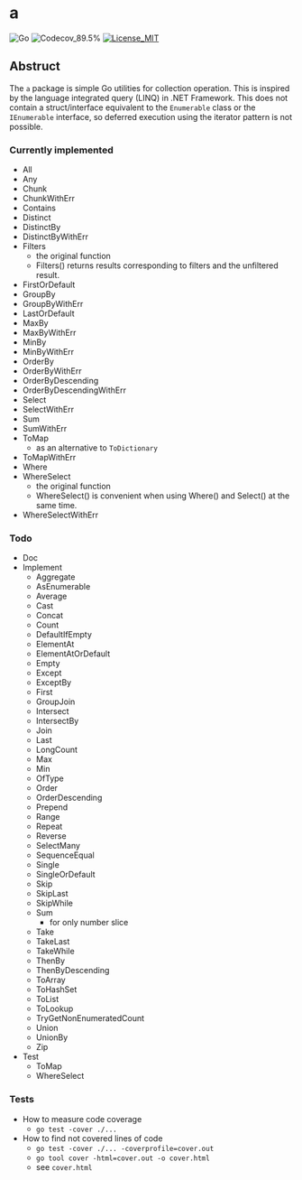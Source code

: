 # a

<!-- coverage color = red ＜ 65% ≦ yellow ＜ 85%　≦ green -->

![Go](https://img.shields.io/badge/-Go-76E1FE.svg?logo=go&style=plastic)
![Codecov_89.5%](https://img.shields.io/badge/coverage-89.5%-green)
[![License_MIT](https://img.shields.io/badge/license-MIT-blue)](https://github.com/Moiterika/a/blob/main/LICENSE)

## Abstruct

The `a` package is simple Go utilities for collection operation. 
This is inspired by the language integrated query (LINQ) in .NET Framework. 
This does not contain a struct/interface equivalent to the `Enumerable` class or the `IEnumerable` interface, so deferred execution using the iterator pattern is not possible. 

### Currently implemented

- All
- Any
- Chunk
- ChunkWithErr
- Contains
- Distinct
- DistinctBy
- DistinctByWithErr
- Filters
  - the original function
  - Filters() returns results corresponding to filters and the unfiltered result.
- FirstOrDefault
- GroupBy
- GroupByWithErr
- LastOrDefault
- MaxBy
- MaxByWithErr
- MinBy
- MinByWithErr
- OrderBy
- OrderByWithErr
- OrderByDescending
- OrderByDescendingWithErr
- Select
- SelectWithErr
- Sum
- SumWithErr
- ToMap
  - as an alternative to `ToDictionary`
- ToMapWithErr
- Where
- WhereSelect
  - the original function
  - WhereSelect() is convenient when using Where() and Select() at the same time.
- WhereSelectWithErr

### Todo

- Doc
- Implement
  - Aggregate
  - AsEnumerable
  - Average
  - Cast
  - Concat
  - Count
  - DefaultIfEmpty
  - ElementAt
  - ElementAtOrDefault
  - Empty
  - Except
  - ExceptBy
  - First
  - GroupJoin
  - Intersect
  - IntersectBy
  - Join
  - Last
  - LongCount
  - Max
  - Min
  - OfType
  - Order
  - OrderDescending
  - Prepend
  - Range
  - Repeat
  - Reverse
  - SelectMany
  - SequenceEqual
  - Single
  - SingleOrDefault
  - Skip
  - SkipLast
  - SkipWhile
  - Sum
    - for only number slice
  - Take
  - TakeLast
  - TakeWhile
  - ThenBy
  - ThenByDescending
  - ToArray
  - ToHashSet
  - ToList
  - ToLookup
  - TryGetNonEnumeratedCount
  - Union
  - UnionBy
  - Zip
- Test
  - ToMap
  - WhereSelect

### Tests

- How to measure code coverage
  - `go test -cover ./...`
- How to find not covered lines of code
  - `go test -cover ./... -coverprofile=cover.out`
  - `go tool cover -html=cover.out -o cover.html`
  - see `cover.html`
